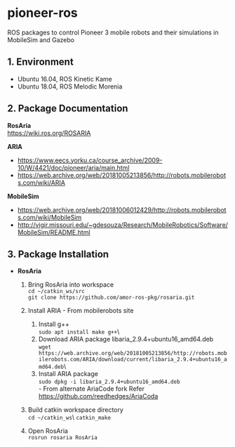 # pioneer-ros
ROS packages to control Pioneer 3 mobile robots and their simulations in MobileSim and Gazebo

## 1. Environment
- Ubuntu 16.04, ROS Kinetic Kame 
- Ubuntu 18.04, ROS Melodic Morenia 
  
## 2. Package Documentation
**RosAria**  
https://wiki.ros.org/ROSARIA 
  
**ARIA**  
- https://www.eecs.yorku.ca/course_archive/2009-10/W/4421/doc/pioneer/aria/main.html 
- https://web.archive.org/web/20181005213856/http://robots.mobilerobots.com/wiki/ARIA 

**MobileSim** 
- https://web.archive.org/web/20181006012429/http://robots.mobilerobots.com/wiki/MobileSim 
- http://vigir.missouri.edu/~gdesouza/Research/MobileRobotics/Software/MobileSim/README.html 

## 3. Package Installation
- **RosAria**  
    1. Bring RosAria into workspace  
    `cd ~/catkin_ws/src`\
    `git clone https://github.com/amor-ros-pkg/rosaria.git `

    2. Install ARIA 
      - From mobilerobots site  
        1. Install g++  
        `sudo apt install make g++`\  
        2. Download ARIA package libaria_2.9.4+ubuntu16_amd64.deb  
        `wget https://web.archive.org/web/20181005213856/http://robots.mobilerobots.com/ARIA/download/current/libaria_2.9.4+ubuntu16_amd64.deb`\
        3. Install ARIA package  
        `sudo dpkg -i libaria_2.9.4+ubuntu16_amd64.deb`\
      - From alternate AriaCode fork
        Refer https://github.com/reedhedges/AriaCoda 

    3. Build catkin workspace directory  
    `cd ~/catkin_ws`\ 
    `catkin_make` 

    4. Open RosAria  
    `rosrun rosaria RosAria` 

